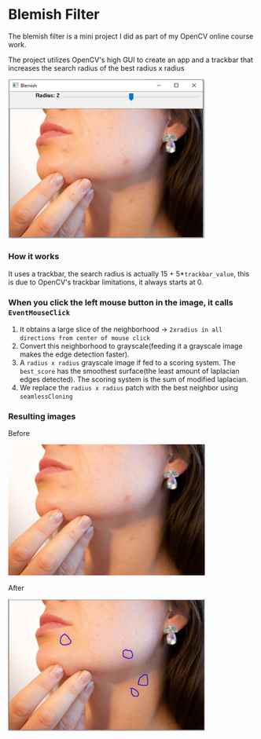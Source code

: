 # Blemish Filter

The blemish filter is a mini project I did as part of my OpenCV online course work.

The project utilizes OpenCV's high GUI to create an app and a trackbar that increases the search radius of the best radius x radius

<img src="images/OpenCV_GUI.PNG" width="400" height="auto">

### How it works
It uses a trackbar, the search radius is actually 15 + 5*`trackbar_value`, this is due to OpenCV's trackbar limitations, it always starts at 0.

### When you click the left mouse button in the image, it calls `EventMouseClick`

1. It obtains a large slice of the neighborhood -> `2xradius in all directions from center of mouse click`
2. Convert this neighborhood to grayscale(feeding it a grayscale image makes the edge detection faster).
3. A `radius x radius` grayscale image if fed to a scoring system. The `best_score` has the smoothest surface(the least amount of laplacian edges detected). The scoring system is the sum of modified laplacian.
4. We replace the `radius x radius` patch with the best neighbor using `seamlessCloning`

### Resulting images

Before

<img src="images/blemish.png" width="400" height="auto">

After

<img src="images/after.PNG" width="400" height="auto">
